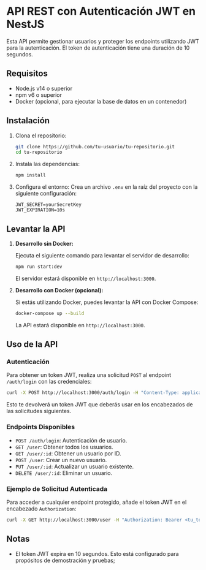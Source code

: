 # API REST con Autenticación JWT en NestJS

Esta API permite gestionar usuarios y proteger los endpoints utilizando JWT para la autenticación. El token de autenticación tiene una duración de 10 segundos.

## Requisitos

- Node.js v14 o superior
- npm v6 o superior
- Docker (opcional, para ejecutar la base de datos en un contenedor)

## Instalación

1. Clona el repositorio:
   ```bash
   git clone https://github.com/tu-usuario/tu-repositorio.git
   cd tu-repositorio
   ```

2. Instala las dependencias:
   ```bash
   npm install
   ```

3. Configura el entorno:
   Crea un archivo `.env` en la raíz del proyecto con la siguiente configuración:
   ```env
   JWT_SECRET=yourSecretKey
   JWT_EXPIRATION=10s
   ```

## Levantar la API

1. **Desarrollo sin Docker:**

   Ejecuta el siguiente comando para levantar el servidor de desarrollo:
   ```bash
   npm run start:dev
   ```

   El servidor estará disponible en `http://localhost:3000`.

2. **Desarrollo con Docker (opcional):**

   Si estás utilizando Docker, puedes levantar la API con Docker Compose:
   ```bash
   docker-compose up --build
   ```

   La API estará disponible en `http://localhost:3000`.

## Uso de la API

### Autenticación

Para obtener un token JWT, realiza una solicitud `POST` al endpoint `/auth/login` con las credenciales:

```bash
curl -X POST http://localhost:3000/auth/login -H "Content-Type: application/json" -d '{"username":"admin","password":"password"}'
```

Esto te devolverá un token JWT que deberás usar en los encabezados de las solicitudes siguientes.

### Endpoints Disponibles

- `POST /auth/login`: Autenticación de usuario.
- `GET /user`: Obtener todos los usuarios.
- `GET /user/:id`: Obtener un usuario por ID.
- `POST /user`: Crear un nuevo usuario.
- `PUT /user/:id`: Actualizar un usuario existente.
- `DELETE /user/:id`: Eliminar un usuario.

### Ejemplo de Solicitud Autenticada

Para acceder a cualquier endpoint protegido, añade el token JWT en el encabezado `Authorization`:

```bash
curl -X GET http://localhost:3000/user -H "Authorization: Bearer <tu_token>"
```

## Notas

- El token JWT expira en 10 segundos. Esto está configurado para propósitos de demostración y pruebas;